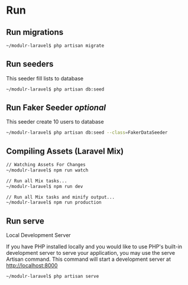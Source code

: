 # Run

## Run migrations

```bash
~/modulr-laravel$ php artisan migrate
```


## Run seeders

This seeder fill lists to database

```bash
~/modulr-laravel$ php artisan db:seed
```


## Run Faker Seeder _optional_

This seeder create 10 users to database

```bash
~/modulr-laravel$ php artisan db:seed --class=FakerDataSeeder
```


## Compiling Assets (Laravel Mix)

```bash
// Watching Assets For Changes
~/modulr-laravel$ npm run watch

// Run all Mix tasks...
~/modulr-laravel$ npm run dev

// Run all Mix tasks and minify output...
~/modulr-laravel$ npm run production
```


## Run serve

Local Development Server

If you have PHP installed locally and you would like to use PHP's built-in development server to serve your application, you may use the serve Artisan command. This command will start a development server at [http://localhost:8000](http://localhost:8000)

```bash
~/modulr-laravel$ php artisan serve
```

